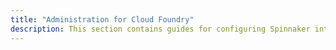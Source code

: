 ```yaml
---
title: "Administration for Cloud Foundry"
description: This section contains guides for configuring Spinnaker integration with Cloud Foundry.
---
```



